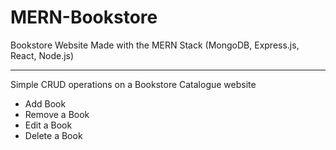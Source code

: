 # MERN-Bookstore
Bookstore Website
Made with the MERN Stack (MongoDB, Express.js, React, Node.js)

----
Simple CRUD operations on a Bookstore Catalogue website  
- Add Book
- Remove a Book
- Edit a Book 
- Delete a Book